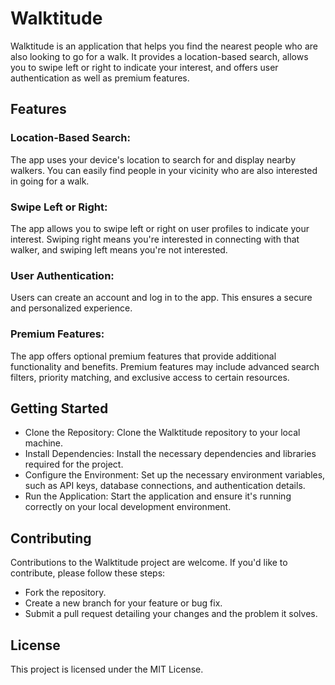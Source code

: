 # Walktitude
Walktitude is an application that helps you find the nearest people who are also looking to go for a walk. It provides a location-based search, allows you to swipe left or right to indicate your interest, and offers user authentication as well as premium features.

## Features

### Location-Based Search:

The app uses your device's location to search for and display nearby walkers.
You can easily find people in your vicinity who are also interested in going for a walk.


### Swipe Left or Right:

The app allows you to swipe left or right on user profiles to indicate your interest.
Swiping right means you're interested in connecting with that walker, and swiping left means you're not interested.


### User Authentication:

Users can create an account and log in to the app.
This ensures a secure and personalized experience.


### Premium Features:

The app offers optional premium features that provide additional functionality and benefits.
Premium features may include advanced search filters, priority matching, and exclusive access to certain resources.



## Getting Started

- Clone the Repository: Clone the Walktitude repository to your local machine.
- Install Dependencies: Install the necessary dependencies and libraries required for the project.
- Configure the Environment: Set up the necessary environment variables, such as API keys, database connections, and authentication details.
- Run the Application: Start the application and ensure it's running correctly on your local development environment.

## Contributing
Contributions to the Walktitude project are welcome. If you'd like to contribute, please follow these steps:

- Fork the repository.
- Create a new branch for your feature or bug fix.
- Submit a pull request detailing your changes and the problem it solves.

## License
This project is licensed under the MIT License.
